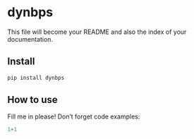 # dynbps

<!-- WARNING: THIS FILE WAS AUTOGENERATED! DO NOT EDIT! -->

This file will become your README and also the index of your
documentation.

## Install

``` sh
pip install dynbps
```

## How to use

Fill me in please! Don’t forget code examples:

``` python
1+1
```
